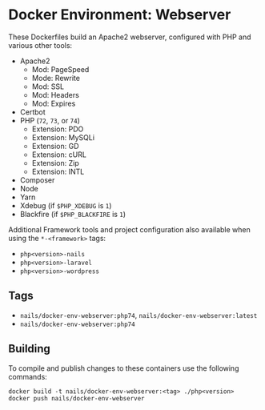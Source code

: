 # Docker Environment: Webserver

These Dockerfiles build an Apache2 webserver, configured with PHP and various other tools:

- Apache2
    + Mod: PageSpeed
    + Mode: Rewrite
    + Mod: SSL
    + Mod: Headers
    + Mod: Expires
- Certbot
- PHP (`72`, `73`, or `74`)
    + Extension: PDO
    + Extension: MySQLi
    + Extension: GD
    + Extension: cURL
    + Extension: Zip
    + Extension: INTL
- Composer
- Node
- Yarn
- Xdebug (if `$PHP_XDEBUG` is `1`)
- Blackfire (if `$PHP_BLACKFIRE` is `1`)

Additional Framework tools and project configuration also available when using the `*-<framework>` tags:

- `php<version>-nails`
- `php<version>-laravel`
- `php<version>-wordpress`


## Tags

- `nails/docker-env-webserver:php74`, `nails/docker-env-webserver:latest`
- `nails/docker-env-webserver:php74`

## Building

To compile and publish changes to these containers use the following commands:

```
docker build -t nails/docker-env-webserver:<tag> ./php<version>
docker push nails/docker-env-webserver
```